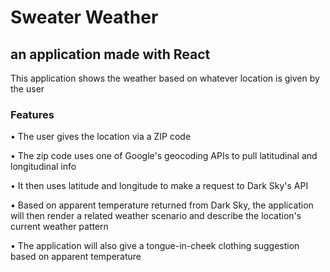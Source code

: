 # Sweater Weather
## an application made with React
This application shows the weather based on whatever location is given by the user

### Features
• The user gives the location via a ZIP code

• The zip code uses one of Google's geocoding APIs to pull latitudinal and longitudinal info

• It then uses latitude and longitude to make a request to Dark Sky's API

• Based on apparent temperature returned from Dark Sky, the application will then render a related weather scenario and describe the location's current weather pattern

• The application will also give a tongue-in-cheek clothing suggestion based on apparent temperature